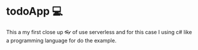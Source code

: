 # todoApp 💻
This a my first close up 👓 of use serverless and for this case I using c# like a programming language for do the example.
